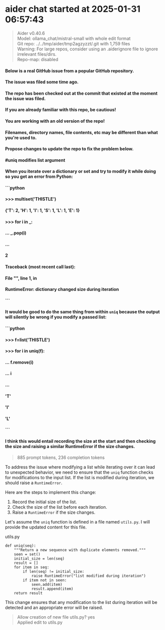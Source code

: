 
# aider chat started at 2025-01-31 06:57:43

> Aider v0.40.6  
> Model: ollama_chat/mistral-small with whole edit format  
> Git repo: ../../tmp/aider/tmp2agzyzzt/.git with 1,759 files  
> Warning: For large repos, consider using an .aiderignore file to ignore irrelevant files/dirs.  
> Repo-map: disabled  

#### Below is a real GitHub issue from a popular GitHub repository.  
#### The issue was filed some time ago.  
#### The repo has been checked out at the commit that existed at the moment the issue was filed.  
#### If you are already familiar with this repo, be cautious!  
#### You are working with an old version of the repo!  
#### Filenames, directory names, file contents, etc may be different than what you're used to.  
####   
#### Propose changes to update the repo to fix the problem below.  
####   
#### #uniq modifies list argument  
#### When you iterate over a dictionary or set and try to modify it while doing so you get an error from Python:  
#### ```python  
#### >>> multiset('THISTLE')  
#### {'T': 2, 'H': 1, 'I': 1, 'S': 1, 'L': 1, 'E': 1}  
#### >>> for i in _:  
#### ...   _.pop(i)  
#### ...  
#### 2  
#### Traceback (most recent call last):  
####   File "<stdin>", line 1, in <module>  
#### RuntimeError: dictionary changed size during iteration  
#### ```  
#### It would be good to do the same thing from within `uniq` because the output will silently be wrong if you modify a passed list:  
#### ```python  
#### >>> f=list('THISTLE')  
#### >>> for i in uniq(f):  
#### ...   f.remove(i)  
#### ...   i  
#### ...  
#### 'T'  
#### 'I'  
#### 'L'  
#### ```  
#### I think this would entail recording the size at the start and then checking the size and raising a similar RuntimeError if the size changes.  
> 885 prompt tokens, 236 completion tokens  

To address the issue where modifying a list while iterating over it can lead to unexpected behavior, we need to ensure that the `uniq` function checks for modifications to the input list. If the list is modified during iteration, we should raise a `RuntimeError`.

Here are the steps to implement this change:

1. Record the initial size of the list.
2. Check the size of the list before each iteration.
3. Raise a `RuntimeError` if the size changes.

Let's assume the `uniq` function is defined in a file named `utils.py`. I will provide the updated content for this file.

utils.py
```
def uniq(seq):
    """Return a new sequence with duplicate elements removed."""
    seen = set()
    initial_size = len(seq)
    result = []
    for item in seq:
        if len(seq) != initial_size:
            raise RuntimeError("list modified during iteration")
        if item not in seen:
            seen.add(item)
            result.append(item)
    return result
```

This change ensures that any modification to the list during iteration will be detected and an appropriate error will be raised.

> Allow creation of new file utils.py? yes  
> Applied edit to utils.py  
